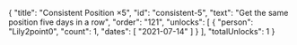 {
  "title": "Consistent Position ×5",
  "id": "consistent-5",
  "text": "Get the same position five days in a row",
  "order": "121",
  "unlocks": [
    {
      "person": "Lily2point0",
      "count": 1,
      "dates": [
        "2021-07-14"
      ]
    }
  ],
  "totalUnlocks": 1
}